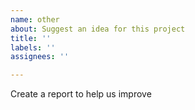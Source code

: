 ```yaml
---
name: other
about: Suggest an idea for this project
title: ''
labels: ''
assignees: ''

---
```



Create a report to help us improve
